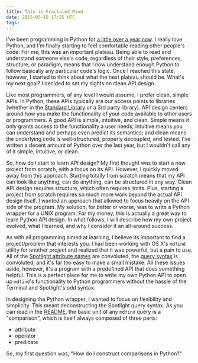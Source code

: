 ```yaml
---
title: This is Fractaled Mind
date: 2015-05-15 17:25 UTC
tags:
---
```


I've been programming in Python for [a little over a year now](). I really love Python, and I'm finally starting to feel comfortable reading other people's code. For me, this was an important plateau. Being able to read and understand someone else's code, regardless of their style, preferences, structure, or paradigm, means that I now understand enough Python to follow basically any particular code's logic. Once I reached this state, however, I started to think about what the next plateau should be. What's my next goal? I decided to set my sights on clean API design.

Like most programmers, of any level I would assume, I prefer clean, simple APIs. In Python, these APIs typically are our access points to libraries (whether in the [Standard Library]() or a 3rd party library). API design centers around how you make the functionality of your code available to other users or programmers. A good API is simple, intuitive, and clean. Simple means it only grants access to the functionality a user needs; intuitive means you can understand and perhaps even predict its semantics; and clean means the underlying code is well-structured, properly decoupled, and tested. I've written a decent amount of Python over the last year, but I wouldn't call any of it simple, intuitive, or clean.

So, how do I start to learn API design? My first thought was to start a new project from scratch, with a focus on its API. However, I quickly moved away from this approach. Starting totally from scratch means that my API can look like anything, can do anything, can be structured in any way. Clean API design requires structure, which often requires limits. Plus, starting a project from scratch requires so much more work beyond the actual API design itself. I wanted an approach that allowed to focus heavily on the API side of the program. My solution, for better or worse, was to write a Python wrapper for a UNIX program. For my money, this is actually a great way to learn Python API design. In what follows, I will describe how my own project evolved, what I learned, and why I consider it an all-around success.

As with all programming aimed at learning, I believe its important to find a project/problem that interests you. I had been working with OS X's `mdfind` utility for another project and realized that it was powerful, but a pain to use. All of the [Spotlight attribute names]() are convoluted, the [query syntax]() is convoluted, and it's far too easy to make a small mistake. All these issues aside, however, it's a program with a predefined API that does something helpful. This is a perfect place for me to write my own Python API to open up `mdfind`'s functionality to Python programmers without the hassle of the Terminal and Spotlight's odd syntax.

In designing the Python wrapper, I wanted to focus on flexibility and simplicity. This meant deconstructing the Spotlight query syntax. As you can read in the [README](), the basic unit of any `mdfind` query is a "comparison", which is itself always composed of three parts:

+ attribute
+ operator
+ predicate

So, my first question was, "How do I construct comparisons in Python?"
